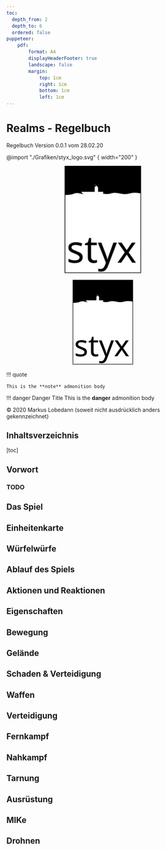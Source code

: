 ```yaml
---
toc:
  depth_from: 2
  depth_to: 6
  ordered: false
puppeteer:
    pdf:
        format: A4
        displayHeaderFooter: true
        landscape: false
        margin:
            top: 1cm
            right: 1cm
            bottom: 1cm
            left: 1cm
---
```


# Realms - Regelbuch

Regelbuch Version 0.0.1 vom 28.02.20

@import "./Grafiken/styx_logo.svg" { width="200" }



<center>

<img src="./Grafiken/styx_logo.svg" width="200">

</center>

<!--img display="block" margin-left="auto" margin-right="auto" width="33%" src="./Grafiken/styx_logo.svg"-->

<!--img width="33%" src="./Grafiken/styx_logo.svg"-->


<center>

![Styx Logo](Grafiken/styx_logo.svg)

</center>

[image]: Grafiken/styx_logo.svg "This is the title"

!!! quote

    This is the **note** admonition body

!!! danger Danger Title
    This is the **danger** admonition body

© 2020 Markus Lobedann
(soweit nicht ausdrücklich anders gekennzeichnet)

## Inhaltsverzeichnis

[toc]

<div style="page-break-after: always"></div>

## Vorwort

### TODO

<div style="page-break-after: always"></div>

## Das Spiel

<div style="page-break-after: always"></div>

## Einheitenkarte

<div style="page-break-after: always"></div>

## Würfelwürfe

<div style="page-break-after: always"></div>

## Ablauf des Spiels

<div style="page-break-after: always"></div>

## Aktionen und Reaktionen

<div style="page-break-after: always"></div>

## Eigenschaften

<div style="page-break-after: always"></div>

## Bewegung

<div style="page-break-after: always"></div>

## Gelände

<div style="page-break-after: always"></div>

## Schaden & Verteidigung

<div style="page-break-after: always"></div>

## Waffen

<div style="page-break-after: always"></div>

## Verteidigung

<div style="page-break-after: always"></div>

## Fernkampf

<div style="page-break-after: always"></div>

## Nahkampf

<div style="page-break-after: always"></div>

## Tarnung

<div style="page-break-after: always"></div>

## Ausrüstung

<div style="page-break-after: always"></div>

## MIKe

<div style="page-break-after: always"></div>

## Drohnen

<div style="page-break-after: always"></div>
